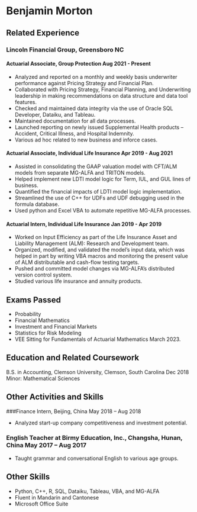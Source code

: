 # Benjamin Morton

## Related Experience
### Lincoln Financial Group, Greensboro NC
#### Actuarial Associate, Group Protection Aug 2021 - Present
-	Analyzed and reported on a monthly and weekly basis underwriter performance against Pricing Strategy and Financial Plan.
-	Collaborated with Pricing Strategy, Financial Planning, and Underwriting leadership in making recommendations on data structure and data tool features. 
-	Checked and maintained data integrity via the use of Oracle SQL Developer, Dataiku, and Tableau.
-	Maintained documentation for all data processes.
-	Launched reporting on newly issued Supplemental Health products – Accident, Critical Illness, and Hospital Indemnity. 
-	Various ad hoc related to new business and inforce cases.

#### Actuarial Associate, Individual Life Insurance Apr 2019 - Aug 2021
-	Assisted in consolidating the GAAP valuation model with CFT/ALM models from separate MG-ALFA and TRITON models.
-	Helped implement new LDTI model logic for Term, IUL, and GUL lines of business.
-	Quantified the financial impacts of LDTI model logic implementation.
-	Streamlined the use of C++ for UDFs and UDF debugging used in the formula database.
-	Used python and Excel VBA to automate repetitive MG-ALFA processes.

#### Actuarial Intern, Individual Life Insurance Jan 2019 - Apr 2019
-	Worked on Input Efficiency as part of the Life Insurance Asset and Liability Management (ALM): Research and Development team. 
-	Organized, modified, and validated the model’s input data, which was helped in part by writing VBA macros and monitoring the present value of ALM distributable and cash-flow testing targets.
-	Pushed and committed model changes via MG-ALFA’s distributed version control system.
-	Studied various life insurance and annuity products. 

## Exams Passed
- Probability
- Financial Mathematics
- Investment and Financial Markets
- Statistics for Risk Modeling
- VEE
Sitting for Fundamentals of Actuarial Mathematics March 2023.

## Education and Related Coursework
B.S. in Accounting, Clemson University, Clemson, South Carolina	Dec 2018
Minor: Mathematical Sciences 

## Other Activities and Skills
###Finance Intern, Beijing, China	May 2018 – Aug 2018
-	Analyzed start-up company competitiveness and investment potential. 
### English Teacher at Birmy Education, Inc., Changsha, Hunan, China	 May 2017 – Aug 2017
-	Taught grammar and conversational English to various age groups.

## Other Skills
-	Python, C++, R, SQL, Dataiku, Tableau, VBA, and MG-ALFA
-	Fluent in Mandarin and Cantonese
-	Microsoft Office Suite

